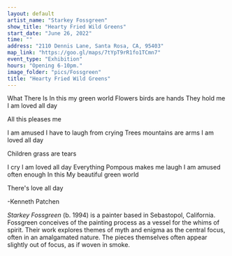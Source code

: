 ```yaml
---
layout: default
artist_name: "Starkey Fossgreen"
show_title: "Hearty Fried Wild Greens"
start_date: "June 26, 2022"
time: ""
address: "2110 Dennis Lane, Santa Rosa, CA, 95403"
map_link: "https://goo.gl/maps/7tYpT9rR1fo1TCmn7"
event_type: "Exhibition"
hours: "Opening 6-10pm."
image_folder: "pics/Fossgreen"
title: "Hearty Fried Wild Greens"
---
```

What There Is
In this my green world
Flowers birds are hands
They hold me
I am loved all day

All this pleases me

I am amused
I have to laugh from crying
Trees mountains are arms
I am loved all day

Children grass are tears

I cry
I am loved all day
Everything
Pompous makes me laugh
I am amused often enough
In this
My beautiful green world

There's love all day

-Kenneth Patchen

*Starkey Fossgreen* (b. 1994) is a painter based in Sebastopol, California. Fossgreen conceives of the painting process as a vessel for the whims of spirit. 
Their work explores themes of myth and enigma as the central focus, often in an amalgamated nature. The pieces themselves often appear slightly out of focus, as if woven in smoke. 

